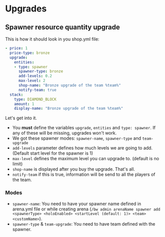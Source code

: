 # Upgrades

## Spawner resource quantity upgrade
This is how it should look in you shop.yml file:

```yaml
- price: 1
  price-type: bronze
  upgrade:
    entities:
    - type: spawner
      spawner-type: bronze
      add-levels: 0.2
      max-level: 2
      shop-name: "Bronze upgrade of the team %team%"
      notify-team: true
  stack:
    type: DIAMOND_BLOCK
    amount: 1
    display-name: "Bronze upgrade of the team %team%"
```

Let's get into it.

* You **must** define the variables `upgrade`, `entities` and `type: spawner`. If any of these will be missing, upgrades won't work.
* We got these spawner modes: `spawner-name`, `spawner-type` and `team-upgrade`
* `add-levels` parameter defines how much levels we are going to add. (Default start level for the spawner is 1)
* `max-level` defines the maximum level you can upgrade to. (default is no limit)
* `shop-name` is displayed after you buy the upgrade. That's all.
* `notify-team` if this is true, information will be send to all the players of the team.


### Modes

* `spawner-name`: You need to have your spawner name defined in arena.yml file or while creating arena (`/bw admin arenaName spawner add <spawnerType> <holoEnabled> <startLevel (default: 1)> <team> <customName>`). 
* `spawner-type` & `team-upgrade`: You need to have team defined with the spawner.
